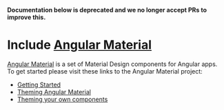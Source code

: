 **Documentation below is deprecated and we no longer accept PRs to improve this.**

# Include [Angular Material](https://material.angular.io)

[Angular Material](https://material.angular.io) is a set of Material Design components for Angular apps. To get started please visit these links to the Angular Material project:

 - [Getting Started](https://material.angular.io/guide/getting-started)
 - [Theming Angular Material](https://material.angular.io/guide/theming)
 - [Theming your own components](https://material.angular.io/guide/theming-your-components)
